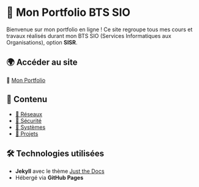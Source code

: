 # 📘 Mon Portfolio BTS SIO

Bienvenue sur mon portfolio en ligne ! Ce site regroupe tous mes cours et travaux réalisés durant mon BTS SIO (Services Informatiques aux Organisations), option **SISR**.

## 🌍 Accéder au site  
📌 [Mon Portfolio](https://ton_nom_utilisateur.github.io)  

## 📂 Contenu  
- [📡 Réseaux](reseaux.md)  
- [🔐 Sécurité](securite.md)  
- [💾 Systèmes](systemes.md)  
- [📜 Projets](projets.md)  

## 🛠️ Technologies utilisées  
- **Jekyll** avec le thème [Just the Docs](https://just-the-docs.github.io/)  
- Hébergé via **GitHub Pages**  
